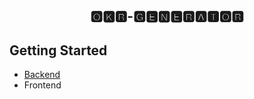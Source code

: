<div align="center">
    <h2>🅾🅺🆁-🅶🅴🅽🅴🆁🅰🆃🅾🆁</h2>
</div>

## Getting Started

- [Backend](./backend/README.md)
- Frontend
